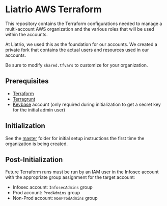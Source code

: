 # Liatrio AWS Terraform

This repository contains the Terraform configurations needed to manage a multi-account AWS organization and the various roles that will be used within the accounts.

At Liatrio, we used this as the foundation for our accounts. We created a private fork that contains the actual users and resources used in our accounts.

Be sure to modify `shared.tfvars` to customize for your organization.

## Prerequisites

- [Terraform](https://www.terraform.io/)
- [Terragrunt](https://github.com/gruntwork-io/terragrunt)
- [Keybase](https://keybase.io) account (only required during initialization to get a secret key for the initial admin user)

## Initialization

See the [master](master) folder for initial setup instructions the first time the organization is being created.

## Post-Initialization

Future Terraform runs must be run by an IAM user in the Infosec account with the appropriate group assignment for the target account:

- Infosec account: `InfosecAdmins` group
- Prod account: `ProdAdmins` group
- Non-Prod account: `NonProdAdmins` group
